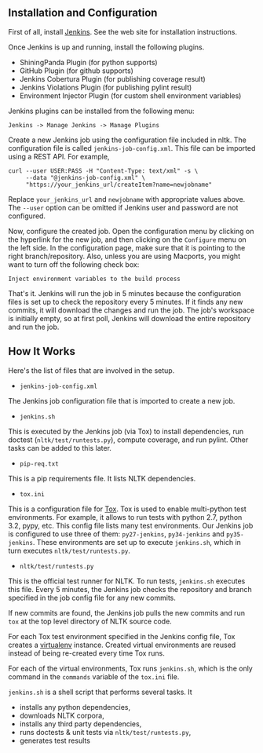 Installation and Configuration
------------------------------

First of all, install [Jenkins](http://jenkins-ci.org/). See the web site for installation instructions.

Once Jenkins is up and running, install the following plugins.
 * ShiningPanda Plugin (for python supports)
 * GitHub Plugin (for github supports)
 * Jenkins Cobertura Plugin (for publishing coverage result)
 * Jenkins Violations Plugin (for publishing pylint result)
 * Environment Injector Plugin (for custom shell environment variables)

Jenkins plugins can be installed from the following menu:

    Jenkins -> Manage Jenkins -> Manage Plugins

Create a new Jenkins job using the configuration file included in nltk. The configuration file is called `jenkins-job-config.xml`. This file can be imported using a REST API. For example,

    curl --user USER:PASS -H "Content-Type: text/xml" -s \
         --data "@jenkins-job-config.xml" \
         "https://your_jenkins_url/createItem?name=newjobname"

Replace `your_jenkins_url` and `newjobname` with appropriate values above. The `--user` option can be omitted if Jenkins user and password are not configured.

Now, configure the created job. Open the configuration menu by clicking on the hyperlink for the new job, and then clicking on the `Configure` menu on the left side. In the configuration page, make sure that it is pointing to the right branch/repository. Also, unless you are using Macports, you might want to turn off the following check box:

    Inject environment variables to the build process

That's it. Jenkins will run the job in 5 minutes because the configuration files is set up to check the repository every 5 minutes. If it finds any new commits, it will download the changes and run the job. The job's workspace is initially empty, so at first poll, Jenkins will download the entire repository and run the job.

How It Works
------------

Here's the list of files that are involved in the setup.

* `jenkins-job-config.xml`

 The Jenkins job configuration file that is imported to create a new job.

* `jenkins.sh`

 This is executed by the Jenkins job (via Tox) to install dependencies, run doctest (`nltk/test/runtests.py`), compute coverage, and run pylint. Other tasks can be added to this later.

* `pip-req.txt`

 This is a pip requirements file. It lists NLTK dependencies.

* `tox.ini`

 This is a configuration file for [Tox](http://tox.readthedocs.org/en/latest/). Tox is used to enable multi-python test environments. For example, it allows to run tests with python 2.7, python 3.2, pypy, etc. This config file lists many test environments. Our Jenkins job is configured to use three of them: `py27-jenkins`, `py34-jenkins` and `py35-jenkins`. These environments are set up to execute `jenkins.sh`, which in turn executes `nltk/test/runtests.py`.

* `nltk/test/runtests.py`

 This is the official test runner for NLTK. To run tests, `jenkins.sh` executes this file.
Every 5 minutes, the Jenkins job checks the repository and branch specified in the job config file for any new commits.

If new commits are found, the Jenkins job pulls the new commits and run `tox` at the top level directory of NLTK source code.

For each Tox test environment specified in the Jenkins config file, Tox creates a [virtualenv](http://www.virtualenv.org/) instance. Created virtual environments are reused instead of being re-created every time Tox runs.

For each of the virtual environments, Tox runs `jenkins.sh`, which is the only command in the `commands` variable of the `tox.ini` file.

`jenkins.sh` is a shell script that performs several tasks. It
 * installs any python dependencies,
 * downloads NLTK corpora,
 * installs any third party dependencies,
 * runs doctests & unit tests via `nltk/test/runtests.py`,
 * generates test results
